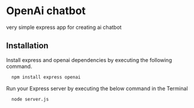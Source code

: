 # OpenAi chatbot

very simple express app for creating ai chatbot


## Installation

Install express and openai dependencies by executing the following command.

```bash
  npm install express openai
```

Run your Express server by executing the below command in the Terminal

```bash
  node server.js
```

